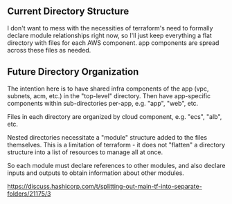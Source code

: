 ## Current Directory Structure

I don't want to mess with the necessities of terraform's need to formally declare module relationships right now, so I'll just keep everything a flat directory with files for each AWS component. app components are spread across these files as needed.

## Future Directory Organization

The intention here is to have shared infra components of the app (vpc, subnets, acm, etc.) in the "top-level" directory. Then have app-specific components within sub-directories per-app, e.g. "app", "web", etc.

Files in each directory are organized by cloud component, e.g. "ecs", "alb", etc.

Nested directories necessitate a "module" structure added to the files themselves. This is a limitation of terraform - it does not "flatten" a directory structure into a list of resources to manage all at once. 

So each module must declare references to other modules, and also declare inputs and outputs to obtain information about other modules.

https://discuss.hashicorp.com/t/splitting-out-main-tf-into-separate-folders/21175/3